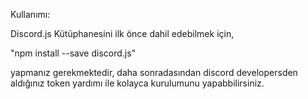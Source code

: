 Kullanımı:

Discord.js Kütüphanesini ilk önce dahil edebilmek için,

"npm install --save discord.js"

yapmanız gerekmektedir, daha sonradasından discord developersden aldığınız token yardımı ile kolayca kurulumunu yapabbilirsiniz.
